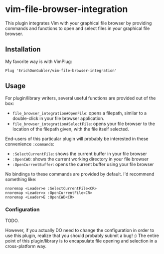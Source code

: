 # vim-file-browser-integration

This plugin integrates Vim with your graphical file browser by providing commands and functions to open and select files in your graphical file browser.

## Installation

My favorite way is with VimPlug:

```
Plug 'ErichDonGubler/vim-file-browser-integration'
```

## Usage

For plugin/library writers, several useful functions are provided out of the box:
* `file_browser_integration#OpenFile`: opens a filepath, similar to a double-click in your file browser application.
* `file_browser_integration#SelectFile`: opens your file browser to the location of the filepath given, with the file itself selected.

End-users of this particular plugin will probably be interested in these convenience `:command`s:
* `:SelectCurrentFile`: shows the current buffer in your file browser
* `:OpenCWD`: shows the current working directory in your file browser
* `:OpenCurrentBuffer`: opens the current buffer using your file browser

No bindings to these commands are provided by default. I'd recommend something like:

```vim
nnoremap <Leader>e :SelectCurrentFile<CR>
nnoremap <Leader>x :OpenCurrentFile<CR>
nnoremap <Leader>E :OpenCWD<CR>
```

### Configuration

TODO.

However, if you actually DO need to change the configuration in order to use this plugin, realize that you should probably submit a bug! :) The entire point of this plugin/library is to encapsulate file opening and selection in a cross-platform way.

